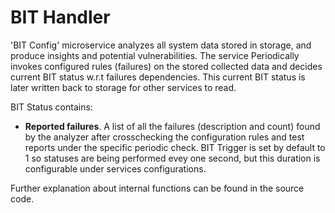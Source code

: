 # BIT Handler

'BIT Config' microservice analyzes all system data stored in storage, and produce insights and potential vulnerabilities. The service Periodically invokes configured rules (failures) on the stored collected data and decides current BIT status w.r.t failures dependencies. This current BIT status is later written back to storage for other services to read.

BIT Status contains:
- **Reported failures**. A list of all the failures (description and count) found by the analyzer after crosschecking the configuration rules and test reports under the specific periodic check. BIT Trigger is set by default to 1 so statuses are being performed evey one second, but this duration is configurable under services configurations.

Further explanation about internal functions can be found in the source code.